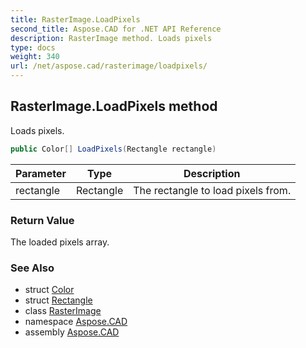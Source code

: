 ```yaml
---
title: RasterImage.LoadPixels
second_title: Aspose.CAD for .NET API Reference
description: RasterImage method. Loads pixels
type: docs
weight: 340
url: /net/aspose.cad/rasterimage/loadpixels/
---
```

## RasterImage.LoadPixels method

Loads pixels.

```csharp
public Color[] LoadPixels(Rectangle rectangle)
```

| Parameter | Type | Description |
| --- | --- | --- |
| rectangle | Rectangle | The rectangle to load pixels from. |

### Return Value

The loaded pixels array.

### See Also

* struct [Color](../../color/)
* struct [Rectangle](../../rectangle/)
* class [RasterImage](../)
* namespace [Aspose.CAD](../../rasterimage/)
* assembly [Aspose.CAD](../../../)


